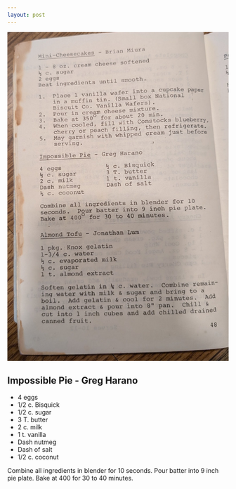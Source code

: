 ```yaml
---
layout: post
---
```


![Page 48](assets/images/page_48_miura_harano_lum.jpg)

## Impossible Pie - Greg Harano

* 4 eggs
* 1/2 c. Bisquick
* 1/2 c. sugar
* 3 T. butter
* 2 c. milk
* 1 t. vanilla
* Dash nutmeg
* Dash of salt
* 1/2 c. coconut

Combine all ingredients in blender for 10 seconds. Pour batter into 9 inch pie plate. Bake at 400 for 30 to 40 minutes.
